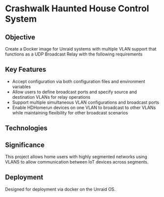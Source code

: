 # Crashwalk Haunted House Control System

## Objective
Create a Docker image for Unraid systems with multiple VLAN support that functions as a UDP Broadcast Relay with the following requirements

## Key Features
- Accept configuration via both configuration files and environment variables
- Allow users to define broadcast ports and specify source and destination VLANs for relay operations
- Support multiple simultaneous VLAN configurations and broadcast ports
- Enable HDHomerun devices on one VLAN to broadcast to other VLANs while maintaining flexibility for other broadcast scenarios

## Technologies


## Significance
This project allows home users with highly segmented networks using VLANS to allow communication between IoT devices across segments.

## Deployment
Designed for deployment via docker on the Unraid OS.
